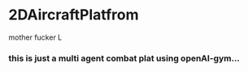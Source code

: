 # 2DAircraftPlatfrom
mother fucker L
### this is just a multi agent combat plat using openAI-gym...
